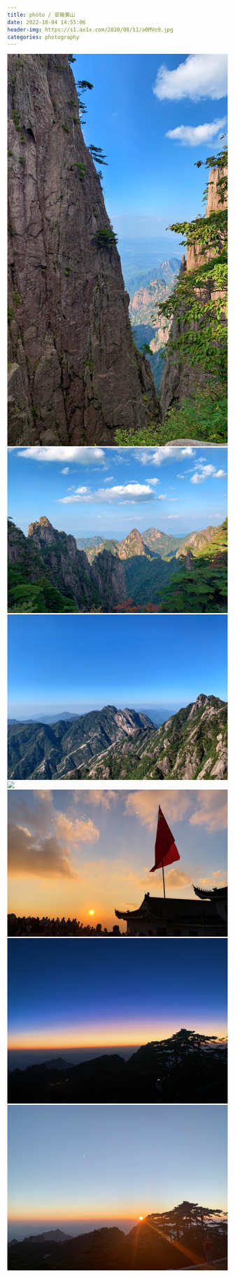 ```yaml
---
title: photo / 安徽黄山
date: 2022-10-04 14:55:06
header-img: https://s1.ax1x.com/2020/08/11/aOMVo9.jpg
categories: photography
---
```


![](221004-1/01.jpg)
![](221004-1/03.jpg)
![](221004-1/04.jpg)
![](221004-1/05.jpg)
![](221004-1/06.jpg)
![](221004-1/07.jpg)
![](221004-1/08.jpg)